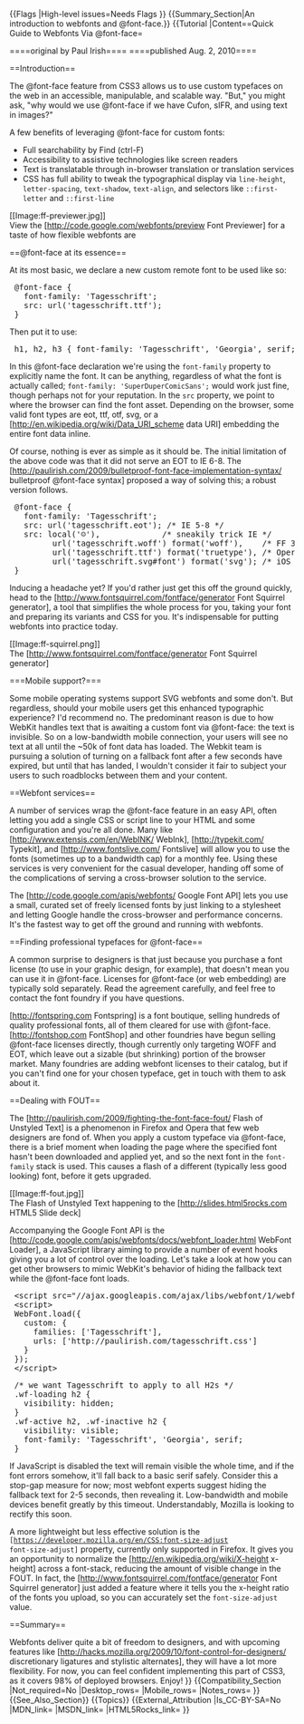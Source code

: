 {{Flags
|High-level issues=Needs Flags
}}
{{Summary_Section|An introduction to webfonts and @font-face.}}
{{Tutorial
|Content==Quick Guide to Webfonts Via @font-face=

====original by Paul Irish====
====published Aug. 2, 2010====

==Introduction==

The @font-face feature from CSS3 allows us to use custom typefaces on the web in an accessible, manipulable, and scalable way. "But," you might ask, "why would we use @font-face if we have Cufon, sIFR, and using text in images?"

A few benefits of leveraging @font-face for custom fonts:

* Full searchability by Find (ctrl-F)
* Accessibility to assistive technologies like screen readers
* Text is translatable through in-browser translation or translation services
* CSS has full ability to tweak the typographical display via <code>line-height</code>, <code>letter-spacing</code>, <code>text-shadow</code>, <code>text-align</code>, and selectors like <code>::first-letter</code> and <code>::first-line</code>

[[Image:ff-previewer.jpg]]<br/>
View the [http://code.google.com/webfonts/preview Font Previewer] for a taste of how flexible webfonts are

==@font-face at its essence==

At its most basic, we declare a new custom remote font to be used like so:
<pre>
 @font-face {
   font-family: 'Tagesschrift';
   src: url('tagesschrift.ttf');
 }
</pre>

Then put it to use:
<pre>
 h1, h2, h3 { font-family: 'Tagesschrift', 'Georgia', serif; }
</pre>

In this @font-face declaration we're using the <code>font-family</code> property to explicitly name the font. It can be anything, regardless of what the font is actually called; <code>font-family: 'SuperDuperComicSans';</code> would work just fine, though perhaps not for your reputation. In the <code>src</code> property, we point to where the browser can find the font asset. Depending on the browser, some valid font types are eot, ttf, otf, svg, or a [http://en.wikipedia.org/wiki/Data_URI_scheme data URI] embedding the entire font data inline. 

Of course, nothing is ever as simple as it should be. The initial limitation of the above code was that it did not serve an EOT to IE 6-8. The [http://paulirish.com/2009/bulletproof-font-face-implementation-syntax/ bulletproof @font-face syntax] proposed a way of solving this; a robust version follows.

<pre>
 @font-face {
   font-family: 'Tagesschrift';
   src: url('tagesschrift.eot'); /* IE 5-8 */
   src: local('☺'),             /* sneakily trick IE */
         url('tagesschrift.woff') format('woff'),    /* FF 3.6, Chrome 5, IE9 */
         url('tagesschrift.ttf') format('truetype'), /* Opera, Safari */
         url('tagesschrift.svg#font') format('svg'); /* iOS */
 }
</pre>

Inducing a headache yet? If you'd rather just get this off the ground quickly, head to the [http://www.fontsquirrel.com/fontface/generator Font Squirrel generator], a tool that simplifies the whole process for you, taking your font and preparing its variants and CSS for you. It's indispensable for putting webfonts into practice today.

[[Image:ff-squirrel.png]]<br/>
The [http://www.fontsquirrel.com/fontface/generator Font Squirrel generator]

===Mobile support?===

Some mobile operating systems support SVG webfonts and some don't. But regardless, should your mobile users get this enhanced typographic experience? I'd recommend no. The predominant reason is due to how WebKit handles text that is awaiting a custom font via @font-face: the text is invisible. So on a low-bandwidth mobile connection, your users will see no text at all until the ~50k of font data has loaded. The Webkit team is pursuing a solution of turning on a fallback font after a few seconds have expired, but until that has landed, I wouldn't consider it fair to subject your users to such roadblocks between them and your content.

==Webfont services==

A number of services wrap the @font-face feature in an easy API, often letting you add a single CSS or script line to your HTML and some configuration and you're all done. Many like [http://www.extensis.com/en/WebINK/ WebInk], [http://typekit.com/ Typekit], and [http://www.fontslive.com/ Fontslive] will allow you to use the fonts (sometimes up to a bandwidth cap) for a monthly fee. Using these services is very convenient for the casual developer, handing off some of the complications of serving a cross-browser solution to the service.

The [http://code.google.com/apis/webfonts/ Google Font API] lets you use a small, curated set of freely licensed fonts by just linking to a stylesheet and letting Google handle the cross-browser and performance concerns. It's the fastest way to get off the ground and running with webfonts.

==Finding professional typefaces for @font-face==

A common surprise to designers is that just because you purchase a font license (to use in your graphic design, for example), that doesn't mean you can use it in @font-face. Licenses for @font-face (or web embedding) are typically sold separately. Read the agreement carefully, and feel free to contact the font foundry if you have questions.

[http://fontspring.com Fontspring] is a font boutique, selling hundreds of quality professional fonts, all of them cleared for use with @font-face. [http://fontshop.com FontShop] and other foundries have begun selling @font-face licenses directly, though currently only targeting WOFF and EOT, which leave out a sizable (but shrinking) portion of the browser market. Many foundries are adding webfont licenses to their catalog, but if you can't find one for your chosen typeface, get in touch with them to ask about it.

==Dealing with FOUT==

The [http://paulirish.com/2009/fighting-the-font-face-fout/ Flash of Unstyled Text] is a phenomenon in Firefox and Opera that few web designers are fond of. When you apply a custom typeface via @font-face, there is a brief moment when loading the page where the specified font hasn't been downloaded and applied yet, and so the next font in the <code>font-family</code> stack is used. This causes a flash of a different (typically less good looking) font, before it gets upgraded.

[[Image:ff-fout.jpg]]<br/>
The Flash of Unstyled Text happening to the [http://slides.html5rocks.com HTML5 Slide deck]

Accompanying the Google Font API is the [http://code.google.com/apis/webfonts/docs/webfont_loader.html WebFont Loader], a JavaScript library aiming to provide a number of event hooks giving you a lot of control over the loading. Let's take a look at how you can get other browsers to mimic WebKit's behavior of hiding the fallback text while the @font-face font loads.

<pre>
 &lt;script src="//ajax.googleapis.com/ajax/libs/webfont/1/webfont.js"&gt;&lt;/script&gt;
 &lt;script&gt;
 WebFont.load({
   custom: {
     families: ['Tagesschrift'],
     urls: ['http://paulirish.com/tagesschrift.css']
   }
 });
 &lt;/script&gt;
</pre>
<pre>
 /* we want Tagesschrift to apply to all H2s */
 .wf-loading h2 {
   visibility: hidden;
 }
 .wf-active h2, .wf-inactive h2 {
   visibility: visible;
   font-family: 'Tagesschrift', 'Georgia', serif;
 }
</pre>

If JavaScript is disabled the text will remain visible the whole time, and if the font errors somehow, it'll fall back to a basic serif safely. Consider this a stop-gap measure for now; most webfont experts suggest hiding the fallback text for 2-5 seconds, then revealing it. Low-bandwidth and mobile devices benefit greatly by this timeout. Understandably, Mozilla is looking to rectify this soon.

A more lightweight but less effective solution is the <code>[https://developer.mozilla.org/en/CSS:font-size-adjust font-size-adjust]</code> property, currently only supported in Firefox. It gives you an opportunity to normalize the [http://en.wikipedia.org/wiki/X-height x-height] across a font-stack, reducing the amount of visible change in the FOUT. In fact, the [http://www.fontsquirrel.com/fontface/generator Font Squirrel generator] just added a feature where it tells you the x-height ratio of the fonts you upload, so you can accurately set the <code>font-size-adjust</code> value.

==Summary==

Webfonts deliver quite a bit of freedom to designers, and with upcoming features like [http://hacks.mozilla.org/2009/10/font-control-for-designers/ discretionary ligatures and stylistic alternates], they will have a lot more flexibility. For now, you can feel confident implementing this part of CSS3, as it covers 98% of deployed browsers. Enjoy!
}}
{{Compatibility_Section
|Not_required=No
|Desktop_rows=
|Mobile_rows=
|Notes_rows=
}}
{{See_Also_Section}}
{{Topics}}
{{External_Attribution
|Is_CC-BY-SA=No
|MDN_link=
|MSDN_link=
|HTML5Rocks_link=
}}